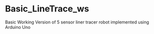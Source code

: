# Basic_LineTrace_ws
Basic Working Version of 5 sensor liner tracer robot implemented using Arduino Uno
